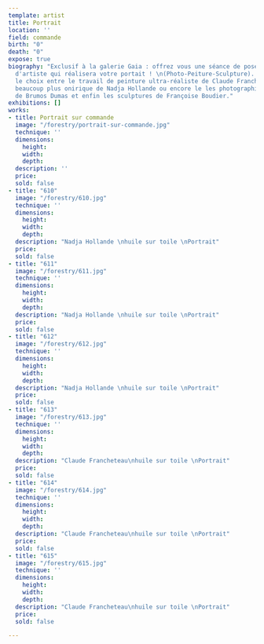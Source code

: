 ```yaml
---
template: artist
title: Portrait
location: ''
field: commande
birth: "0"
death: "0"
expose: true
biography: "Exclusif à la galerie Gaia : offrez vous une séance de pose dans un atelier
  d'artiste qui réalisera votre portait ! \n(Photo-Peiture-Sculpture). \n\nVous avez
  le choix entre le travail de peinture ultra-réaliste de Claude Francheteau, la peinture
  beaucoup plus onirique de Nadja Hollande ou encore le les photographies au sténopé
  de Brumos Dumas et enfin les sculptures de Françoise Boudier."
exhibitions: []
works:
- title: Portrait sur commande
  image: "/forestry/portrait-sur-commande.jpg"
  technique: ''
  dimensions:
    height: 
    width: 
    depth: 
  description: ''
  price: 
  sold: false
- title: "610"
  image: "/forestry/610.jpg"
  technique: ''
  dimensions:
    height: 
    width: 
    depth: 
  description: "Nadja Hollande \nhuile sur toile \nPortrait"
  price: 
  sold: false
- title: "611"
  image: "/forestry/611.jpg"
  technique: ''
  dimensions:
    height: 
    width: 
    depth: 
  description: "Nadja Hollande \nhuile sur toile \nPortrait"
  price: 
  sold: false
- title: "612"
  image: "/forestry/612.jpg"
  technique: ''
  dimensions:
    height: 
    width: 
    depth: 
  description: "Nadja Hollande \nhuile sur toile \nPortrait"
  price: 
  sold: false
- title: "613"
  image: "/forestry/613.jpg"
  technique: ''
  dimensions:
    height: 
    width: 
    depth: 
  description: "Claude Francheteau\nhuile sur toile \nPortrait"
  price: 
  sold: false
- title: "614"
  image: "/forestry/614.jpg"
  technique: ''
  dimensions:
    height: 
    width: 
    depth: 
  description: "Claude Francheteau\nhuile sur toile \nPortrait"
  price: 
  sold: false
- title: "615"
  image: "/forestry/615.jpg"
  technique: ''
  dimensions:
    height: 
    width: 
    depth: 
  description: "Claude Francheteau\nhuile sur toile \nPortrait"
  price: 
  sold: false

---
```

